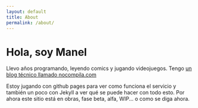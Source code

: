 ```yaml
---
layout: default
title: About
permalink: /about/
---
```


# Hola, soy Manel

Llevo años programando, leyendo comics y jugando videojuegos. Tengo [un blog técnico llamado nocompila.com](https://www.nocompila.com)

Estoy jugando con github pages para ver como funciona el servicio y también un poco con Jekyll a ver qué se puede hacer con todo esto.
Por ahora este sitio está en obras, fase beta, alfa, WIP... o como se diga ahora.